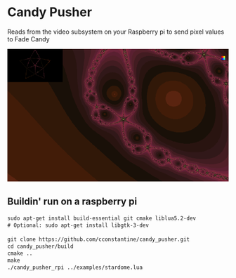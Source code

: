 # Candy Pusher
Reads from the video subsystem on your Raspberry pi to send pixel values to Fade Candy

![Screenshot](https://raw.githubusercontent.com/cconstantine/candy_pusher/master/examples/snapshot.png)

## Buildin' run on a raspberry pi

```
sudo apt-get install build-essential git cmake liblua5.2-dev 
# Optional: sudo apt-get install libgtk-3-dev

git clone https://github.com/cconstantine/candy_pusher.git
cd candy_pusher/build
cmake ..
make
./candy_pusher_rpi ../examples/stardome.lua
```
